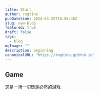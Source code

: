 ```yaml
---
title: Start
author: rogtino
pubDatetime: 2024-03-29T10:55:46Z
slug: new-blog
featured: true
draft: false
tags:
  - blog
ogImage: ""
description: beginning
canonicalURL: "https://rogtino.github.io"
---
```


## Game

这是一场一切皆是必然的游戏
